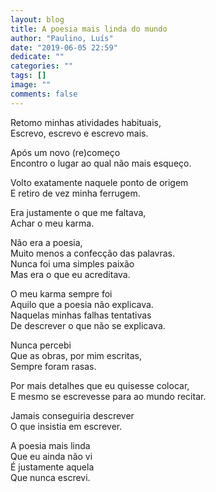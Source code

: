 ```yaml
---
layout: blog
title: A poesia mais linda do mundo
author: "Paulino, Luís"
date: "2019-06-05 22:59"
dedicate: ""
categories: ""
tags: []
image: ""
comments: false
---
```


Retomo minhas atividades habituais,\
Escrevo, escrevo e escrevo mais.

Após um novo (re)começo\
Encontro o lugar ao qual não mais esqueço.

Volto exatamente naquele ponto de origem\
E retiro de vez minha ferrugem.

Era justamente o que me faltava,\
Achar o meu karma.

Não era a poesia,\
Muito menos a confecção das palavras.\
Nunca foi uma simples paixão\
Mas era o que eu acreditava.

O meu karma sempre foi\
Aquilo que a poesia não explicava.\
Naquelas minhas falhas tentativas\
De descrever o que não se explicava.

Nunca percebi\
Que as obras, por mim escritas,\
Sempre foram rasas.

Por mais detalhes que eu quisesse colocar,\
E mesmo se escrevesse para ao mundo recitar.

Jamais conseguiria descrever\
O que insistia em escrever.

A poesia mais linda\
Que eu ainda não vi\
É justamente aquela\
Que nunca escrevi.
